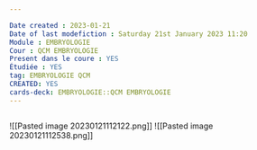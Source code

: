 ```yaml
---

Date created : 2023-01-21
Date of last modefiction : Saturday 21st January 2023 11:20
Module : EMBRYOLOGIE
Cour : QCM EMBRYOLOGIE 
Present dans le coure : YES
Étudiée : YES
tag: EMBRYOLOGIE QCM
CREATED: YES
cards-deck: EMBRYOLOGIE::QCM EMBRYOLOGIE 
---
```

```toc
```

![[Pasted image 20230121112122.png]]
![[Pasted image 20230121112538.png]]
